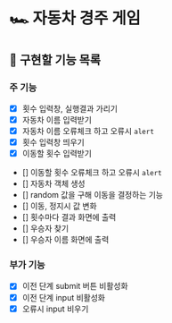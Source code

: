 # 🏎️ 자동차 경주 게임

## 🎯 구현할 기능 목록

### 주 기능

- [x] 횟수 입력창, 실행결과 가리기
- [x] 자동차 이름 입력받기
- [x] 자동차 이름 오류체크 하고 오류시 `alert`
- [x] 횟수 입력창 띄우기
- [x] 이동할 횟수 입력받기
- [] 이동할 횟수 오류체크 하고 오류시 `alert`
- [] 자동차 객체 생성
- [] random 값을 구해 이동을 결정하는 기능
- [] 이동, 정지시 값 변화
- [] 횟수마다 결과 화면에 출력
- [] 우승자 찾기
- [] 우승자 이름 화면에 출력

### 부가 기능

- [x] 이전 단계 submit 버튼 비활성화
- [x] 이전 단계 input 비활성화
- [x] 오류시 input 비우기
